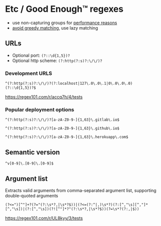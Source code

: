 # Etc / Good Enough™ regexes

- use non-capturing groups for [performance reasons](https://stackoverflow.com/questions/33243292/capturing-group-vs-non-capturing-group)
- [avoid greedy matching](https://mariusschulz.com/blog/why-using-the-greedy-in-regular-expressions-is-almost-never-what-you-actually-want), use lazy matching

## URLs

- Optional port: `(?::\d{1,5})?`
- Optional http scheme: `(?:http(?:s)?:\/\/)?`

### Development URLS

`^(?:http(?:s)?:\/\/)?(?:localhost|127\.0\.0\.1|0\.0\.0\.0)(?::\d{1,5})?$`

https://regex101.com/r/accq7h/4/tests

### Popular deployment options

`^(?:http(?:s)?:\/\/)?[a-zA-Z0-9-]{1,63}\.gitlab\.io$`

`^(?:http(?:s)?:\/\/)?[a-zA-Z0-9-]{1,63}\.github\.io$`

`^(?:http(?:s)?:\/\/)?[a-zA-Z0-9-]{1,63}\.herokuapp\.com$`

## Semantic version

`^v[0-9]\.[0-9]\.[0-9]$`

## Argument list

Extracts valid arguments from comma-separated argument list, supporting double-quoted arguments

`(?<=")[^"]+?(?="(?:\s*?,|\s*?$))|(?<=(?:^|,)\s*?)(?:[^,"\s][^,"]*[^,"\s])|(?:[^,"\s])(?![^"]*?"(?:\s*?,|\s*?$))(?=\s*?(?:,|$))`

https://regex101.com/r/UL8kyy/3/tests

